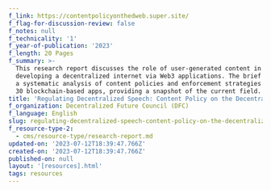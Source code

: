 ```yaml
---
f_link: https://contentpolicyonthedweb.super.site/
f_flag-for-discussion-review: false
f_notes: null
f_technicality: '1'
f_year-of-publication: '2023'
f_length: 20 Pages
f_summary: >-
  This research report discusses the role of user-generated content in
  developing a decentralized internet via Web3 applications. The brief includes
  a systematic analysis of content policies and enforcement strategies in over
  30 blockchain-based apps, providing a snapshot of the current field.
title: 'Regulating Decentralized Speech: Content Policy on the Decentralized Web'
f_organization: Decentralized Future Council (DFC)
f_language: English
slug: regulating-decentralized-speech-content-policy-on-the-decentralized-web
f_resource-type-2:
  - cms/resource-type/research-report.md
updated-on: '2023-07-12T18:39:47.766Z'
created-on: '2023-07-12T18:39:47.766Z'
published-on: null
layout: '[resources].html'
tags: resources
---
```



